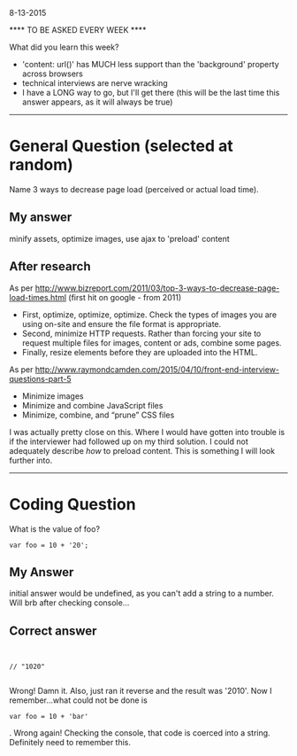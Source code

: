 8-13-2015

**** TO BE ASKED EVERY WEEK ****

What did you learn this week?

* 'content: url()' has MUCH less support than the 'background' property across browsers
* technical interviews are nerve wracking
* I have a LONG way to go, but I'll get there (this will be the last time this answer appears, as it will always be true)

---
# General Question (selected at random)

Name 3 ways to decrease page load (perceived or actual load time).

## My answer

minify assets, optimize images, use ajax to 'preload' content

## After research
As per http://www.bizreport.com/2011/03/top-3-ways-to-decrease-page-load-times.html (first hit on google - from 2011)
  * First, optimize, optimize, optimize. Check the types of images you are using on-site and ensure the file format is appropriate. 
  * Second, minimize HTTP requests. Rather than forcing your site to request multiple files for images, content or ads, combine some pages.
  * Finally, resize elements before they are uploaded into the HTML.

As per http://www.raymondcamden.com/2015/04/10/front-end-interview-questions-part-5 
  * Minimize images
  * Minimize and combine JavaScript files
  * Minimize, combine, and “prune” CSS files

<p>
  I was actually pretty close on this. Where I would have gotten into trouble is if the interviewer had followed up on my third solution. I could not adequately describe <i>how</i> to preload content. This is something I will look further into. 
</p>  

---
# Coding Question

What is the value of foo?

<pre><code>var foo = 10 + '20';</pre></code>

## My Answer

initial answer would be undefined, as you can't add a string to a number. Will brb after checking console...

## Correct answer

<pre><code>

// "1020"

</code></pre>

<p>
  Wrong! Damn it. Also, just ran it reverse and the result was '2010'. Now I remember...what could not be done is <pre><code>var foo = 10 + 'bar'</code></pre>. Wrong again! Checking the console, that code is coerced into a string. Definitely need to remember this.
</p>




















